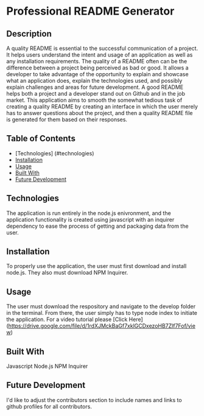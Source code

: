 # Professional README Generator

## Description
A quality README is essential to the successful communication of a project. It helps users understand the intent and usage of an application as well as any installation requirements. The quality of a README often can be the difference between a project being perceived as bad or good. It allows a developer to take advantage of the opportunity to explain and showcase what an application does, explain the technologies used, and possibly explain challenges and areas for future development. A good README helps both a project and a developer stand out on Github and in the job market. This application aims to smooth the somewhat tedious task of creating a quality README by creating an interface in which the user merely has to answer questions about the project, and then a quality README file is generated for them based on their responses.

## Table of Contents
* [Technologies] (#technologies)
* [Installation](#installation)
* [Usage](#usage)
* [Built With](#built-with)
* [Future Development](#future-development)

## Technologies
The application is run entirely in the node.js enivronment, and the application functionality is created using javascript with an inquirer dependency to ease the process of getting and packaging data from the user.

## Installation
To properly use the application, the user must first download and install node.js. They also must download NPM Inquirer.

## Usage
The user must download the respository and navigate to the develop folder in the terminal. From there, the user simply has to type node index to initiate the application. For a video tutorial please [Click Here] (https://drive.google.com/file/d/1rdXJMckBaGf7xklGCDxezoHB7Zlf7Fof/view)

## Built With
Javascript
Node.js
NPM Inquirer

## Future Development
I'd like to adjust the contributors section to include names and links to github profiles for all contributors.
